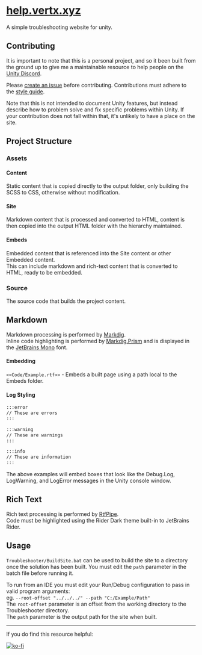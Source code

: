 # [help.vertx.xyz](https://help.vertx.xyz/)
A simple troubleshooting website for unity.


## Contributing

It is important to note that this is a personal project, and so it been built from the ground up to give me a maintainable resource to help people on the [Unity Discord](https://discord.gg/SZy459n7).

Please [create an issue](https://github.com/vertxxyz/help.vertx.xyz/issues) before contributing. Contributions must adhere to the [style guide](STYLEGUIDE.md).

Note that this is not intended to document Unity features, but instead describe how to problem solve and fix specific problems within Unity.
If your contribution does not fall within that, it's unlikely to have a place on the site.

## Project Structure

### Assets
#### Content
Static content that is copied directly to the output folder, only building the SCSS to CSS, otherwise without modification.
#### Site
Markdown content that is processed and converted to HTML, content is then copied into the output HTML folder with the hierarchy maintained.  
#### Embeds
Embedded content that is referenced into the Site content or other Embedded content.  
This can include markdown and rich-text content that is converted to HTML, ready to be embedded.
### Source
The source code that builds the project content.

## Markdown

Markdown processing is performed by [Markdig](https://github.com/lunet-io/markdig).  
Inline code highlighting is performed by [Markdig.Prism](https://github.com/ilich/Markdig.Prism) and is displayed in the [JetBrains Mono](https://www.jetbrains.com/lp/mono/) font.

#### Embedding
`<<Code/Example.rtf>>` - Embeds a built page using a path local to the Embeds folder.  

#### Log Styling
```md
:::error
// These are errors
:::

:::warning
// These are warnings
:::

:::info
// These are information
:::
```  
The above examples will embed boxes that look like the Debug.Log, LogWarning, and LogError messages in the Unity console window.

## Rich Text
Rich text processing is performed by [RtfPipe](https://github.com/erdomke/RtfPipe).  
Code must be highlighted using the Rider Dark theme built-in to JetBrains Rider.  

## Usage

`Troubleshooter/BuildSite.bat` can be used to build the site to a directory once the solution has been built.
You must edit the `path` parameter in the batch file before running it.

To run from an IDE you must edit your Run/Debug configuration to pass in valid program arguments:  
eg. `--root-offset "../../../" --path "C:/Example/Path"`  
The `root-offset` parameter is an offset from the working directory to the Troubleshooter directory.  
The `path` parameter is the output path for the site when built.  

---
If you do find this resource helpful:

[![ko-fi](https://ko-fi.com/img/githubbutton_sm.svg)](https://ko-fi.com/Z8Z42ZYHB)